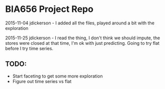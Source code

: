 # BIA656 Project Repo

2015-11-04
jdickerson - I added all the files, played around a bit with the exploration

2015-11-25
jdickerson - I read the thing, I don't think we should impute, the stores were closed at that time, I'm ok with just predicting. Going to try flat before I try time series.


## TODO:
 - Start faceting to get some more exploration
 - Figure out time series vs flat
